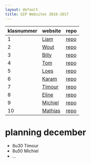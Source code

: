 ```yaml
---
layout: default
title: GIP Websites 2016-2017
---
```


| klasnummer | website | repo |
|---|---|---|
| 1 | [Liam](https://liamb-immalle.github.io/GIPsite/) | [repo](https://github.com/LiamB-immalle/GIPsite) |
| 2 | [Wout](https://woutdev.github.io/) | [repo](https://github.com/WoutDev/woutdev.github.io) |
| 3 | [Billy](https://billyd-immalle.github.io/) | [repo](https://github.com/BillyD-immalle/BillyD-immalle.github.io) |
| 4 | [Tom](https://tomh-immalle.github.io/GIP-site/) | [repo](https://github.com/TomH-immalle/GIP-site) |
| 5 | [Loes](https://loesk-immalle.github.io/GipSite/) | [repo](https://github.com/LoesK-immalle/GipSite) |
| 6 | [Karam](https://karamk-immalle.github.io/GIPsite/) | [repo](https://github.com/karamk-immalle/GIPsite) |
| 7 | [Timour](https://timourm-immalle.github.io/GIPMeeusenTimour_Website/) | [repo](https://github.com/timourM-immalle/GIPMeeusenTimour_Website) |
| 8 | [Eline](https://scheperse-immalle.github.io/) | [repo](https://github.com/scheperse-immalle/scheperse-immalle.Github.io) |
| 9 | [Michiel](https://github.com/MichielVE-immalle/GIPwebsite) | [repo](https://michielve-immalle.github.io/GIPwebsite/index.html) |
| 10 | [Mathias](https://mathiasv-immalle.github.io/GipSite-6ITNnr10/index.html) | [repo](https://github.com/MathiasV-immalle/GipSite-6ITNnr10) |

# planning december

- 8u30 Timour
- 8u50 Michiel
- ...

